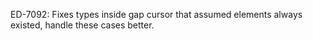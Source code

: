 ED-7092: Fixes types inside gap cursor that assumed elements always existed, handle these cases better.